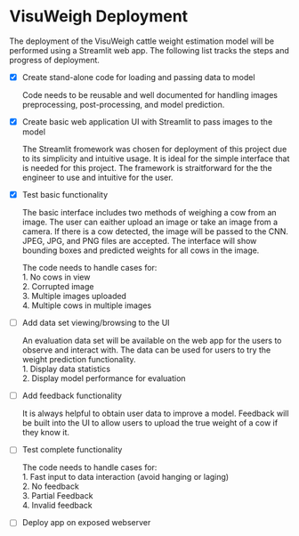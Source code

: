 # VisuWeigh Deployment

The deployment of the VisuWeigh cattle weight estimation model will be performed using a Streamlit web app. The following list tracks the steps and progress of deployment. 

- [x] Create stand-alone code for loading and passing data to model
	
	Code needs to be reusable and well documented for handling images preprocessing, post-processing, and model prediction.


- [x] Create basic web application UI with Streamlit to pass images to the model

	The Streamlit fromework was chosen for deployment of this project due to its simplicity and intuitive usage. It is ideal for the simple interface that 	is needed for this project. The framework is straitforward for the the engineer to use and intuitive for the user. 

- [x] Test basic functionality

	The basic interface includes two methods of weighing a cow from an image. The user can eaither upload an image or take an image from a camera. 
	If there is a cow detected, the image will be passed to the CNN. JPEG, JPG, and PNG files are accepted. The interface will show bounding boxes and 	predicted weights for all cows in the image. 

	The code needs to handle cases for:</br>
		1. No cows in view</br>
		2. Corrupted image</br>
		3. Multiple images uploaded</br>
		4. Multiple cows in multiple images</br>

- [ ] Add data set viewing/browsing to the UI
	
	An evaluation data set will be available on the web app for the users to observe and interact with. The data can be used for users to try the weight 	prediction functionality. </br>
		1. Display data statistics</br>
		2. Display model performance for evaluation</br>

- [ ] Add feedback functionality

	It is always helpful to obtain user data to improve a model. Feedback will be built into the UI to allow users to upload the true weight of a cow if 		they know it. 

- [ ] Test complete functionality

	The code needs to handle cases for:</br>
		1. Fast input to data interaction (avoid hanging or laging)</br>
		2. No feedback</br>
		3. Partial Feedback</br>
		4. Invalid feedback</br>
		
- [ ] Deploy app on exposed webserver
 

